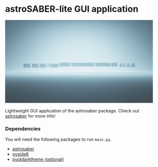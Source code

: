 <!--
  Title: astroSABER lite gui application
  Description: Self-Absorption Baseline ExtractoR developed for systematic baseline smoothing.
  Author: astrojoni89
-->

# astroSABER-lite GUI application
<img src="./images/astrosaber_lite_final.gif" width="480">

Lightweight GUI application of the astrosaber package.
Check out [astrosaber](https://github.com/astrojoni89/astrosaber) for more info!

### Dependencies
You will need the following packages to run `main.py`.

* [astrosaber](https://github.com/astrojoni89/astrosaber)
* [pyside6](https://doc.qt.io/qtforpython-6/index.html)
* [pyqtdarktheme (optional)](https://github.com/5yutan5/PyQtDarkTheme)
